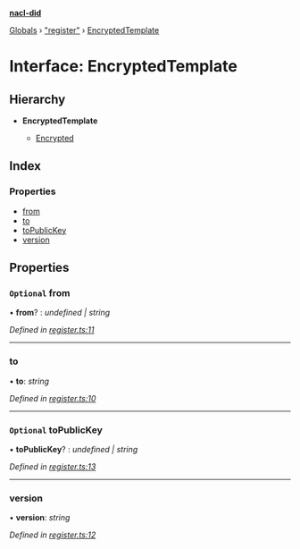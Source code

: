 **[nacl-did](../README.md)**

[Globals](../globals.md) › ["register"](../modules/_register_.md) › [EncryptedTemplate](_register_.encryptedtemplate.md)

# Interface: EncryptedTemplate

## Hierarchy

* **EncryptedTemplate**

  * [Encrypted](_register_.encrypted.md)

## Index

### Properties

* [from](_register_.encryptedtemplate.md#optional-from)
* [to](_register_.encryptedtemplate.md#to)
* [toPublicKey](_register_.encryptedtemplate.md#optional-topublickey)
* [version](_register_.encryptedtemplate.md#version)

## Properties

### `Optional` from

• **from**? : *undefined | string*

*Defined in [register.ts:11](https://github.com/uport-project/nacl-did/blob/450728f/src/register.ts#L11)*

___

###  to

• **to**: *string*

*Defined in [register.ts:10](https://github.com/uport-project/nacl-did/blob/450728f/src/register.ts#L10)*

___

### `Optional` toPublicKey

• **toPublicKey**? : *undefined | string*

*Defined in [register.ts:13](https://github.com/uport-project/nacl-did/blob/450728f/src/register.ts#L13)*

___

###  version

• **version**: *string*

*Defined in [register.ts:12](https://github.com/uport-project/nacl-did/blob/450728f/src/register.ts#L12)*